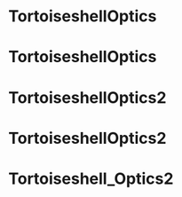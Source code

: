 # TortoiseshellOptics
# TortoiseshellOptics
# TortoiseshellOptics2
# TortoiseshellOptics2
# Tortoiseshell_Optics2
